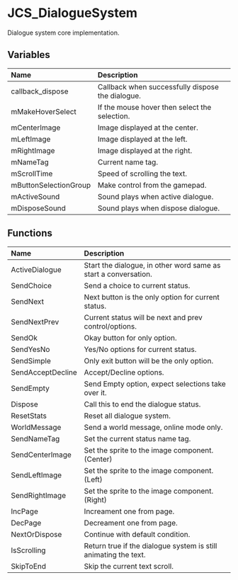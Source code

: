 # JCS_DialogueSystem

Dialogue system core implementation.

## Variables

| Name                  | Description                                      |
|:----------------------|:-------------------------------------------------|
| callback_dispose      | Callback when successfully dispose the dialogue. |
| mMakeHoverSelect      | If the mouse hover then select the selection.    |
| mCenterImage          | Image displayed at the center.                   |
| mLeftImage            | Image displayed at the left.                     |
| mRightImage           | Image displayed at the right.                    |
| mNameTag              | Current name tag.                                |
| mScrollTime           | Speed of scrolling the text.                     |
| mButtonSelectionGroup | Make control from the gamepad.                   |
| mActiveSound          | Sound plays when active dialogue.                |
| mDisposeSound         | Sound plays when dispose dialogue.               |

## Functions

| Name              | Description                                                     |
|:------------------|:----------------------------------------------------------------|
| ActiveDialogue    | Start the dialogue, in other word same as start a conversation. |
| SendChoice        | Send a choice to current status.                                |
| SendNext          | Next button is the only option for current status.              |
| SendNextPrev      | Current status will be next and prev control/options.           |
| SendOk            | Okay button for only option.                                    |
| SendYesNo         | Yes/No options for current status.                              |
| SendSimple        | Only exit button will be the only option.                       |
| SendAcceptDecline | Accept/Decline options.                                         |
| SendEmpty         | Send Empty option, expect selections take over it.              |
| Dispose           | Call this to end the dialogue status.                           |
| ResetStats        | Reset all dialogue system.                                      |
| WorldMessage      | Send a world message, online mode only.                         |
| SendNameTag       | Set the current status name tag.                                |
| SendCenterImage   | Set the sprite to the image component. (Center)                 |
| SendLeftImage     | Set the sprite to the image component. (Left)                   |
| SendRightImage    | Set the sprite to the image component. (Right)                  |
| IncPage           | Increament one from page.                                       |
| DecPage           | Decreament one from page.                                       |
| NextOrDispose     | Continue with default condition.                                |
| IsScrolling       | Return true if the dialogue system is still animating the text. |
| SkipToEnd         | Skip the current text scroll.                                   |
